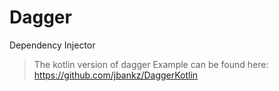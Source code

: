 # Dagger
Dependency Injector

> The kotlin version of dagger Example can be found here: <https://github.com/jbankz/DaggerKotlin>
